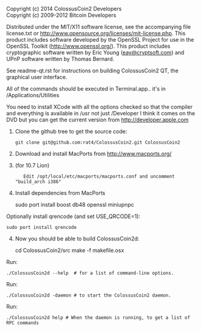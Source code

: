 Copyright (c) 2014 ColossusCoin2 Developers <br />
Copyright (c) 2009-2012 Bitcoin Developers

Distributed under the MIT/X11 software license, see the accompanying file
license.txt or http://www.opensource.org/licenses/mit-license.php.  This
product includes software developed by the OpenSSL Project for use in the
OpenSSL Toolkit (http://www.openssl.org/).  This product includes cryptographic
software written by Eric Young (eay@cryptsoft.com) and UPnP software written by
Thomas Bernard.

See readme-qt.rst for instructions on building ColossusCoin2 QT, the
graphical user interface.

All of the commands should be executed in Terminal.app.. it's in
/Applications/Utilities

You need to install XCode with all the options checked so that the compiler and
everything is available in /usr not just /Developer I think it comes on the DVD
but you can get the current version from http://developer.apple.com

1.  Clone the github tree to get the source code:

        git clone git@github.com:rat4/ColossusCoin2.git ColossusCoin2

2.  Download and install MacPorts from http://www.macports.org/

  1. (for 10.7 Lion)

            Edit /opt/local/etc/macports/macports.conf and uncomment "build_arch i386"

3.  Install dependencies from MacPorts

    sudo port install boost db48 openssl miniupnpc

Optionally install qrencode (and set USE_QRCODE=1):

    sudo port install qrencode

4.  Now you should be able to build ColossusCoin2d:

    cd ColossusCoin2/src
    make -f makefile.osx

Run:

    ./ColossusCoin2d --help  # for a list of command-line options.

Run:

    ./ColossusCoin2d -daemon # to start the ColossusCoin2 daemon.

Run:

    ./ColossusCoin2d help # When the daemon is running, to get a list of RPC commands
